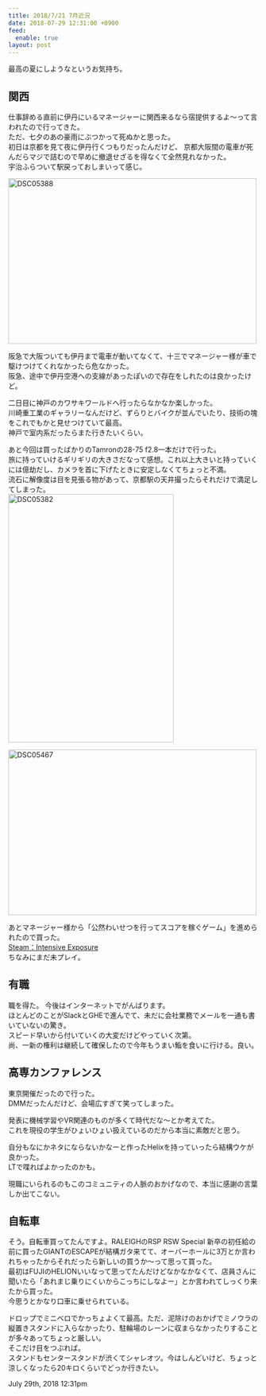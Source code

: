 ```yaml
---
title: 2018/7/21 7月近況
date: 2018-07-29 12:31:00 +0900
feed:
  enable: true
layout: post
---
```

<p>最高の夏にしようなというお気持ち。</p>    <h2>関西</h2>    <p>      仕事辞める直前に伊丹にいるマネージャーに関西来るなら宿提供するよ～って言われたので行ってきた。<br>      ただ、七夕のあの豪雨にぶつかって死ぬかと思った。<br>      初日は京都を見て夜に伊丹行くつもりだったんだけど、      京都大阪間の電車が死んだらマジで詰むので早めに撤退せざるを得なくて全然見れなかった。<br>      宇治ふらついて駅戻っておしまいって感じ。    </p>    <p>      <a data-flickr-embed="true" href="https://www.flickr.com/photos/56290428@N06/42363523935/in/dateposted-public/" title="DSC05388" target="_blank"><img src="https://farm2.staticflickr.com/1808/42363523935_02606d68a7.jpg" width="500" height="333" alt="DSC05388"></a>      <script async src="//embedr.flickr.com/assets/client-code.js" charset="utf-8"></script>    </p>    <p>      阪急で大阪ついても伊丹まで電車が動いてなくて、十三でマネージャー様が車で駆けつけてくれなかったら危なかった。<br>      阪急、途中で伊丹空港への支線があったぽいので存在をしれたのは良かったけど。    </p>    <p>      二日目に神戸のカワサキワールドへ行ったらなかなか楽しかった。<br>      川崎重工業のギャラリーなんだけど、ずらりとバイクが並んでいたり、技術の塊をこれでもかと見せつけていて最高。<br>      神戸で室内系だったらまた行きたいくらい。    </p>    <p>      あと今回は買ったばかりのTamronの28-75 f2.8一本だけで行った。<br>      旅に持っていけるギリギリの大きさだなって感想。これ以上大きいと持っていくには億劫だし、カメラを首に下げたときに安定しなくてちょっと不満。<br>      流石に解像度は目を見張る物があって、京都駅の天井撮ったらそれだけで満足してしまった。<br><a data-flickr-embed="true" href="https://www.flickr.com/photos/56290428@N06/29397820688/in/dateposted-public/" title="DSC05382" target="_blank"><img src="https://farm2.staticflickr.com/1790/29397820688_71d7ceebc3.jpg" width="333" height="500" alt="DSC05382"></a>      <script async src="//embedr.flickr.com/assets/client-code.js" charset="utf-8"></script>    </p>    <p>      <a data-flickr-embed="true" href="https://www.flickr.com/photos/56290428@N06/42363526195/in/dateposted-public/" title="DSC05467" target="_blank"><img src="https://farm2.staticflickr.com/1825/42363526195_3866668e52.jpg" width="500" height="333" alt="DSC05467"></a>      <script async src="//embedr.flickr.com/assets/client-code.js" charset="utf-8"></script>    </p>    <p>      あとマネージャー様から「公然わいせつを行ってスコアを稼ぐゲーム」を進められたので買った。<br><a href="https://store.steampowered.com/app/518670/agecheck?l=japanese" target="_blank">Steam：Intensive Exposure</a><br>      ちなみにまだ未プレイ。    </p>    <h2>有職</h2>    <p>      職を得た。 今後はインターネットでがんばります。<br>      ほとんどのことがSlackとGHEで進んでて、未だに会社業務でメールを一通も書いていないの驚き。<br>      スピード早いから付いていくの大変だけどやっていく次第。<br>      尚、一新の権利は継続して確保したので今年もうまい鮨を食いに行ける。良い。    </p>    <h2>高専カンファレンス</h2>    <p>      東京開催だったので行った。<br>      DMMだったんだけど、会場広すぎて笑ってしまった。    </p>    <p>      発表に機械学習やVR関連のものが多くて時代だな〜とか考えてた。<br>      これを現役の学生がひょいひょい扱えているのだから本当に素敵だと思う。    </p>    <p>      自分もなにかネタにならないかなーと作ったHelixを持っていったら結構ウケが良かった。<br>      LTで喋ればよかったのかも。    </p>    <p>      現職にいられるのもこのコミュニティの人脈のおかげなので、本当に感謝の言葉しか出てこない。    </p>    <h2>自転車</h2>    <p>      そう。自転車買ってたんですよ。RALEIGHのRSP RSW Special      新卒の初任給の前に買ったGIANTのESCAPEが結構ガタ来てて、オーバーホールに3万とか言われちゃったからそれだったら新しいの買うか～って思って買った。<br>      最初はFUJIのHELIONいいなって思ってたんだけどなかなかなくて、店員さんに聞いたら「あれまじ乗りにくいからこっちにしなよー」とか言われてしっくり来たから買った。<br>      今思うとかなり口車に乗せられている。    </p>    <p>      ドロップでミニベロでかっちょよくて最高。ただ、泥除けのおかげでミノウラの縦置きスタンドに入らなかったり、駐輪場のレーンに収まらなかったりすることが多々あってちょっと厳しい。<br>      そこだけ目をつぶれば。<br>      スタンドもセンタースタンドが渋くてシャレオツ。今はしんどいけど、ちょっと涼しくなったら20キロくらいでどっか行きたい。    </p>    <div id="footer">      <span id="timestamp"> July 29th, 2018 12:31pm </span>    </div>
